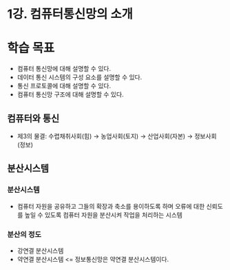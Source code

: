 # 1강. 컴퓨터통신망의 소개

# 학습 목표

- 컴퓨터 통신망에 대해 설명할 수 있다.
- 데이터 통신 시스템의 구성 요소를 설명할 수 있다.
- 통신 프로토콜에 대해 설명할 수 있다.
- 컴퓨터 통신망 구조에 대해 설명할 수 있다.

## 컴퓨터와 통신

- 제3의 물결: 수렵채취사회(힘) → 농업사회(토지) → 산업사회(자본) → 정보사회(정보)

## 분산시스템

### 분산시스템

- 컴퓨터 자원을 공유하고 그들의 확장과 축소를 용이하도록 하며 오류에 대한 신뢰도를 높일 수 있도록 컴퓨터 자원을 분산시켜 작업을 처리하는 시스템

### 분산의 정도

- 강연결 분산시스템
- 약연결 분산시스템 <= 정보통신망은 약연결 분산시스템이다.